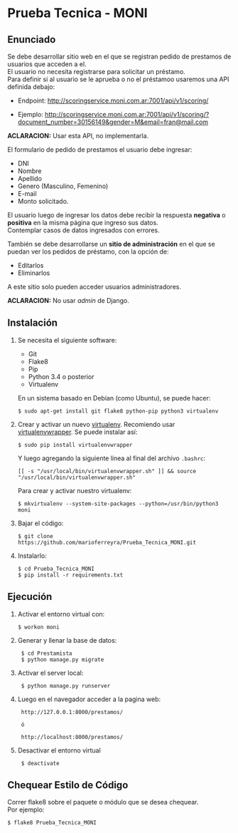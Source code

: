 Prueba Tecnica - MONI
=====================

Enunciado
---------
Se debe desarrollar sitio web en el que se registran pedido de prestamos de usuarios que acceden a el.  
El usuario no necesita registrarse para solicitar un préstamo.  
Para definir si al usuario se le aprueba o no el préstamoo usaremos una API definida debajo:

  * Endpoint: <http://scoringservice.moni.com.ar:7001/api/v1/scoring/>

  * Ejemplo: <http://scoringservice.moni.com.ar:7001/api/v1/scoring/?document_number=30156149&gender=M&email=fran@mail.com>

**ACLARACION:** Usar esta API, no implementarla.

El formulario de pedido de prestamos el usuario debe ingresar:
  * DNI
  * Nombre
  * Apellido
  * Genero (Masculino, Femenino)
  * E-mail
  * Monto solicitado.

El usuario luego de ingresar los datos debe recibir la respuesta **negativa** o **positiva** en la misma página que ingreso sus datos.  
Contemplar casos de datos ingresados con errores.

También se debe desarrollarse un **sitio de administración** en el que se puedan ver los pedidos de préstamo, con la opción de:
  * Editarlos
  * Eliminarlos

A este sitio solo pueden acceder usuarios administradores.  

**ACLARACION:** No usar _admin_ de Django.


Instalación
-----------

1.  Se necesita el siguiente software:

    -   Git
    -   Flake8
    -   Pip
    -   Python 3.4 o posterior
    -   Virtualenv

    En un sistema basado en Debian (como Ubuntu), se puede hacer:

        $ sudo apt-get install git flake8 python-pip python3 virtualenv

2.  Crear y activar un nuevo [virtualenv]. Recomiendo usar [virtualenvwrapper]. Se puede instalar así:

        $ sudo pip install virtualenvwrapper

    Y luego agregando la siguiente línea al final del archivo `.bashrc`:

        [[ -s "/usr/local/bin/virtualenvwrapper.sh" ]] && source "/usr/local/bin/virtualenvwrapper.sh"

    Para crear y activar nuestro virtualenv:

        $ mkvirtualenv --system-site-packages --python=/usr/bin/python3 moni

3.  Bajar el código:

        $ git clone https://github.com/marioferreyra/Prueba_Tecnica_MONI.git

4.  Instalarlo:

        $ cd Prueba_Tecnica_MONI
        $ pip install -r requirements.txt

Ejecución
---------

1.  Activar el entorno virtual con:

        $ workon moni

2. Generar y llenar la base de datos:

        $ cd Prestamista
        $ python manage.py migrate


3. Activar el server local:

        $ python manage.py runserver

4. Luego en el navegador acceder a la pagina web:

        http://127.0.0.1:8000/prestamos/

        ó

        http://localhost:8000/prestamos/

5. Desactivar el entorno virtual

        $ deactivate


Chequear Estilo de Código
-------------------------

Correr flake8 sobre el paquete o módulo que se desea chequear.  
Por ejemplo:

    $ flake8 Prueba_Tecnica_MONI


<!---------------------- Links ---------------------->
[virtualenv]: http://virtualenv.readthedocs.org/en/latest/virtualenv.html
[virtualenvwrapper]: http://virtualenvwrapper.readthedocs.org/en/latest/install.html#basic-installation
